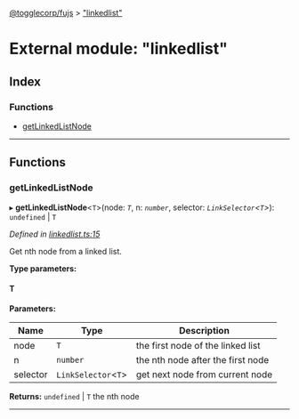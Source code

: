 [@togglecorp/fujs](../README.md) > ["linkedlist"](../modules/_linkedlist_.md)

# External module: "linkedlist"

## Index

### Functions

* [getLinkedListNode](_linkedlist_.md#getlinkedlistnode)

---

## Functions

<a id="getlinkedlistnode"></a>

###  getLinkedListNode

▸ **getLinkedListNode**<`T`>(node: *`T`*, n: *`number`*, selector: *`LinkSelector`<`T`>*): `undefined` \| `T`

*Defined in [linkedlist.ts:15](https://github.com/toggle-corp/fujs/blob/bd560f8/src/linkedlist.ts#L15)*

Get nth node from a linked list.

**Type parameters:**

#### T 
**Parameters:**

| Name | Type | Description |
| ------ | ------ | ------ |
| node | `T` |  the first node of the linked list |
| n | `number` |  the nth node after the first node |
| selector | `LinkSelector`<`T`> |  get next node from current node |

**Returns:** `undefined` \| `T`
the nth node

___


